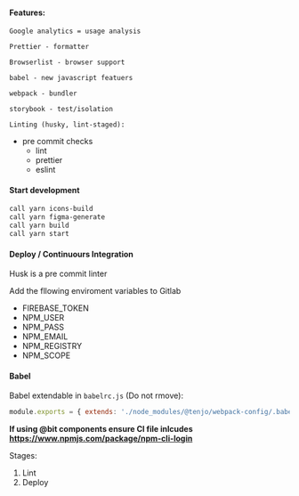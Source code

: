 #### Features:

`Google analytics = usage analysis`

`Prettier - formatter`

`Browserlist - browser support`

`babel - new javascript featuers`

`webpack - bundler`

`storybook - test/isolation`

`Linting (husky, lint-staged):`

- pre commit checks
  - lint
  - prettier
  - eslint

#### Start development

```sh
call yarn icons-build
call yarn figma-generate
call yarn build
call yarn start
```

#### Deploy / Continuours Integration

Husk is a pre commit linter

Add the fllowing enviroment variables to Gitlab

- FIREBASE_TOKEN
- NPM_USER
- NPM_PASS
- NPM_EMAIL
- NPM_REGISTRY
- NPM_SCOPE

#### Babel

Babel extendable in `babelrc.js` (Do not rmove):

```js
module.exports = { extends: './node_modules/@tenjo/webpack-config/.babelrc' }
```

**If using @bit components ensure CI file inlcudes https://www.npmjs.com/package/npm-cli-login**

Stages:

1. Lint
2. Deploy
